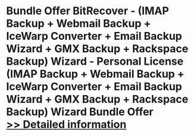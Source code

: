 # Bundle Offer BitRecover - (IMAP Backup + Webmail Backup + IceWarp Converter + Email Backup Wizard + GMX Backup + Rackspace Backup) Wizard - Personal License<br />(IMAP Backup + Webmail Backup + IceWarp Converter + Email Backup Wizard + GMX Backup + Rackspace Backup) Wizard Bundle Offer<br />[>> Detailed information](https://secure.shareit.com/shareit/product.html?productid=300998752&affiliateid=200057808)